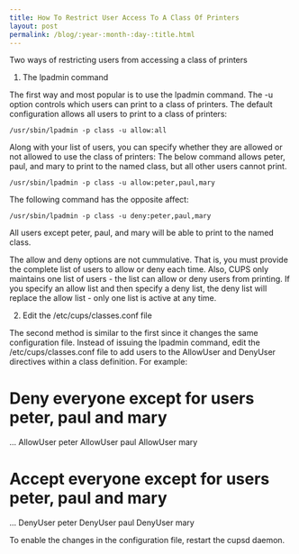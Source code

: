 ```yaml
---
title: How To Restrict User Access To A Class Of Printers
layout: post
permalink: /blog/:year-:month-:day-:title.html
---
```


Two ways of restricting users from accessing a class of printers1. The lpadmin commandThe first way and most popular is to use the lpadmin command. The -u option controls which users can print to a class of printers. The default configuration allows all users to print to a class of printers:
    /usr/sbin/lpadmin -p class -u allow:all Along with your list of users, you can specify whether they are allowed or not allowed to use the class of printers: The below command allows peter, paul, and mary to print to the named class, but all other users cannot print.
    /usr/sbin/lpadmin -p class -u allow:peter,paul,maryThe following command has the opposite affect:
    /usr/sbin/lpadmin -p class -u deny:peter,paul,mary All users except peter, paul, and mary will be able to print to the named class.The allow and deny options are not cummulative. That is, you must provide the complete list of users to allow or deny each time. Also, CUPS only maintains one list of users - the list can allow or deny users from printing. If you specify an allow list and then specify a deny list, the deny list will replace the allow list - only one list is active at any time.2. Edit the /etc/cups/classes.conf fileThe second method is similar to the first since it changes the same configuration file. Instead of issuing the lpadmin command, edit the /etc/cups/classes.conf file to add users to the AllowUser and DenyUser directives within a class definition. For example:

 # Deny everyone except for users peter, paul and mary
 <Class my_class>
 ...
 AllowUser peter
 AllowUser paul
 AllowUser mary
 </Class>
 
 # Accept everyone except for users peter, paul and mary
 <Class my_class>
 ...
 DenyUser  peter
 DenyUser  paul
 DenyUser  mary
 </Class>
To enable the changes in the configuration file, restart the cupsd daemon.
